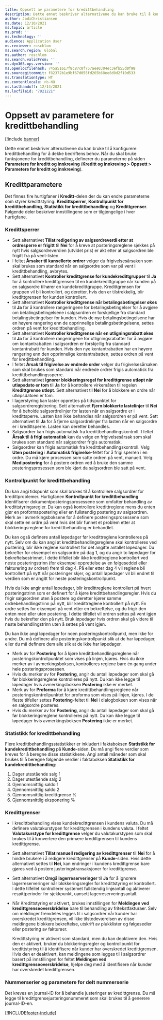 ```yaml
---
title: Oppsett av parametere for kredittbehandling
description: Dette emnet beskriver alternativene du kan bruke til å konfigurere kredittbehandling for å dekke bedriftens behov.
author: JodiChristiansen
ms.date: 12/10/2021
ms.topic: article
ms.prod: ''
ms.technology: ''
audience: Application User
ms.reviewer: roschlom
ms.search.region: Global
ms.author: roschlom
ms.search.validFrom: ''
ms.dyn365.ops.version: ''
ms.openlocfilehash: 745a51617f8c87c0f757aee0304ec3efb55d0f98
ms.sourcegitcommit: f82372b1e9bf67d055fd265b68ee6d0d2f10d533
ms.translationtype: HT
ms.contentlocale: nb-NO
ms.lasthandoff: 12/14/2021
ms.locfileid: "7921221"
---
```

# <a name="credit-management-parameters-setup"></a>Oppsett av parametere for kredittbehandling

[!include [banner](../includes/banner.md)]

Dette emnet beskriver alternativene du kan bruke til å konfigurere kredittbehandling for å dekke bedriftens behov. Når du skal bruke funksjonene for kredittbehandling, definerer du parameterne på siden **Parametere for kreditt og innkreving** (**Kreditt og innkreving \> Oppsett \> Parametere for kreditt og innkreving**).

## <a name="credit-parameters"></a>Kredittparametere

Det finnes fire hurtigfaner i **Kreditt**-delen der du kan endre parameterne som styrer kredittstyring: **Kredittsperrer**, **Kontrollpunkt for kredittbehandling**, **Statistikk for kredittbehandling** og **Kredittgrenser**. Følgende deler beskriver innstillingene som er tilgjengelige i hver hurtigfane.

### <a name="credit-holds"></a>Kredittsperrer

- Sett alternativet **Tillat redigering av salgsordreverdi etter at ordresperre er frigitt** til **Nei** for å kreve at posteringsreglene sjekkes på nytt hvis salgsordreverdien (utvidet pris) er økt etter at salgsordren ble frigitt fra på vent-listen.
- I feltet **Årsaker til kansellerte ordrer** velger du frigivelsesårsaken som skal brukes som standard når en salgsordre som var på vent i kredittbehandling, avbrytes.
- Sett alternativet **Kontroller kredittgrense for kundekredittgrupper** til **Ja** for å kontrollere kredittgrensen til en kundekredittgruppe når kunden på en salgsordre tilhører en kundekredittgruppe. Kredittgrensen for gruppen vil bli kontrollert, og deretter, hvis den er tilstrekkelig, blir kredittgrensen for kunden kontrollert.
- Sett alternativet **Kontroller kredittgrense når betalingsbetingelser økes** til **Ja** for å kontrollere rangeringene for betalingsbetingelser for å avgjøre om betalingsbetingelsene i salgsordren er forskjellige fra standard betalingsbetingelser for kunden. Hvis de nye betalingsbetingelsene har en høyere rangering enn de opprinnelige betalingsbetingelsene, settes ordren på vent for kredittbehandling.
- Sett alternativet **Kontroller kredittgrense når en utligningsrabatt økes** til **Ja** for å kontrollere rangeringene for utligningsrabatter for å avgjøre om kontantrabatten i salgsordren er forskjellig fra standard kontantrabatt for kunden. Hvis den nye kontantrabatten har en høyere rangering enn den opprinnelige kontantrabatten, settes ordren på vent for kredittbehandling.
- I feltet **Årsak til frigivelse av endrede order** velger du frigivelsesårsaken som skal brukes som standard når endrede ordrer frigis automatisk fra kredittbehandlingssperre.
- Sett alternativet **Ignorer blokkeringsregel for kredittgrense utløpt når utløpsdato er tom** til **Ja** for å kontrollere virkemåten til regelen **Kredittgrense utløpt**. Sett alternativet til **Nei** for å blokkere en ordre når utløpsdatoen er tom.
- I lagerstyring kan laster opprettes på tidspunktet for salgsordreregistrering. Sett alternativet **Fjern blokkerte lastelinjer** til **Nei** for å beholde salgsordrelinjer for lasten når en salgsordre er i kredittsperre. Lasten kan ikke behandles når salgsordren er på vent. Sett alternativet til **Ja** for å fjerne salgsordrelinjer fra lasten når en salgsordre er i kredittsperre. Lasten kan deretter behandles.
- Salgsordrer kan frigis automatisk fra kredittbehandlingskontroll. I feltet **Årsak til å frigi automatisk** kan du velge en frigivelsesårsak som skal brukes som standard når salgsordrer frigis automatisk.
- Salgsordrer kan frigis automatisk fra kredittbehandlingskontroll. Velg **Uten postering** i **Automatisk frigivelse**-feltet for å frigi sperren i en ordre. Du må kjøre prosessen som satte ordren på vent, manuelt. Velg **Med postering** for å postere ordren ved å bruke den samme posteringsprosessen som ble kjørt da salgsordren ble satt på vent.

### <a name="credit-management-checkpoint"></a>Kontrollpunkt for kredittbehandling

Du kan angi tidspunkt som skal brukes til å kontrollere salgsordrer for kredittproblemer. Hurtigfanen **Kontrollpunkt for kredittbehandling** identifiserer dokumentposteringsprosessene som omfatter behandling av kredittstyringsregler. Du kan også kontrollere kredittreglene mens du enten gjør en proformapostering eller en fullstendig postering av salgsordren. Merk av i avmerkingsboksene for å definere posteringsprosessene som skal sette en ordre på vent hvis det blir funnet et problem etter at blokkeringsreglene for kredittbehandling er behandlet.

Du kan også definere antall løpedager før kredittreglene kontrolleres på nytt. Selv om du kan angi at kredittbehandlingsreglene skal kontrolleres ved postering, blir ikke reglene kontrollert for det angitte antallet løpedager. Du bekrefter for eksempel en salgsordre på dag 1, og du angir to løpedager for bekreftelsestrinnet. I dette tilfellet blir ikke kredittreglene kontrollert ved neste posteringstrinn (for eksempel opprettelse av en følgeseddel eller fakturering av ordren) frem til dag 4. På eller etter dag 4 vil reglene bli kontrollert på nytt når posteringer skjer, og antall løpedager vil bli endret til verdien som er angitt for neste posteringskontrollpunkt.

Hvis du ikke angir antall løpedager, blir kredittreglene kontrollert på hvert posteringstrinn som er definert for å kjøre kredittbehandlingsregler. Hvis du frigir salgsordren uten å postere og deretter kjører samme ordrebehandlingstrinn på nytt, blir kredittreglene kontrollert på nytt. En ordre settes for eksempel på vent etter en bekreftelse, og du frigir den enten med eller uten postering. I dette tilfellet vil ordren settes på vent igjen hvis du bekrefter den på nytt. Bruk løpedager hvis ordren skal gå videre til neste behandlingstrinn uten å settes på vent igjen.

Du kan ikke angi løpedager for noen posteringskontrollpunkt, men ikke for andre. Du må definere alle posteringskontrollpunkt slik at de har løpedager, eller du må definere dem alle slik at de ikke har løpedager.

- Merk av for **Postering** for å kjøre kredittbehandlingsreglene når posteringskontrollpunktet som vises på linjen, kjøres. Hvis du ikke merker av i avmerkingsboksen, kontrolleres reglene bare én gang under hele posteringsprosessen.
- Hvis du merker av for **Postering**, angir du antall løpedager som skal gå før blokkeringsreglene kontrolleres på nytt. Du kan ikke legge til løpedager hvis avmerkingsboksen **Postering** ikke er merket.
- Merk av for **Proforma** for å kjøre kredittbehandlingsreglene når posteringskontrollpunktet for proforma som vises på linjen, kjøres. I de fleste tilfeller settes **Postering**-feltet til **Nei** i dialogboksen som vises når en salgsordre posteres.
- Hvis du merker av for **Postering**, angir du antall løpedager som skal gå før blokkeringsreglene kontrolleres på nytt. Du kan ikke legge til løpedager hvis avmerkingsboksen **Postering** ikke er merket.

### <a name="credit-management-statistics"></a>Statistikk for kredittbehandling

Flere kredittbehandlingsstatistikker er inkludert i faktaboksen **Statistikk for kundekredittbehandling** på **Kunde**-siden. Du må angi flere verdier som kreves for å beregne disse statistikkene. Angi antall måneder som skal brukes til å beregne følgende verdier i faktaboksen **Statistikk for kundekredittbehandling**:

1. Dager utestående salg 1
2. Dager utestående salg 2
3. Gjennomsnittlig saldo 1
4. Gjennomsnittlig saldo 2
5. Gjennomsnittlig kredittgrense %
6. Gjennomsnittlig eksponering %

### <a name="credit-limits"></a>Kredittgrenser

- I kredittbehandling vises kundekredittgrensen i kundens valuta. Du må definere valutakurstypen for kredittgrensen i kundens valuta. I feltet **Valutakurstype for kredittgrense** velger du valutakurstypen som skal brukes til å konvertere den primære kredittgrensen til kundens kredittgrense.
- Sett alternativet **Tillat manuell redigering av kredittgrenser** til **Nei** for å hindre brukere i å redigere kredittgrenser på **Kunde**-siden. Hvis dette alternativet settes til **Nei**, kan endringer i kundens kredittgrense bare gjøres ved å postere justeringstransaksjoner for kredittgrense.
- Sett alternativet **Omgå lagerreserveringer** til **Ja** for å ignorere lagerreserveringer når blokkeringsregler for kredittstyring er kontrollert. I dette tilfellet kontrollerer systemet fullstendig linjeantall og aktiverer respittperioder for sjekkpunkt, uansett lagerreserveringsantall.
- Når Kredittstyring er aktivert, brukes innstillingen for **Meldingen ved kredittgrenseoverskridelse** bare til behandling av fritekstfakturaer. Selv om meldinger fremdeles legges til i salgsordrer når kunder har overskredet kredittgrensen, vil ikke tilstedeværelsen av disse meldingene blokkere bekreftelse, utskrift av plukklister og følgesedler eller postering av fakturaer.

    Kredittstyring er aktivert som standard, men du kan deaktivere den. Hvis den er aktivert, bruker du blokkeringsregler og kontrollpunkt for kredittstyring til å identifisere når kunder har overskredet kredittgrensen. Hvis den er deaktivert, kan meldingene som legges til i salgsordrer basert på innstillingen for feltet **Meldingen ved kredittgrenseoverskridelse**, hjelpe deg med å identifisere når kunder har overskredet kredittgrensen.

### <a name="number-sequences-and-shared-number-sequence-parameters"></a>Nummerserier og parametere for delt nummerserie

Det kreves en journal-ID for å behandle justeringer av kredittgrense. Du må legge til kredittgrensejusteringsnummeret som skal brukes til å generere journal-ID-en.


[!INCLUDE[footer-include](../../includes/footer-banner.md)]
